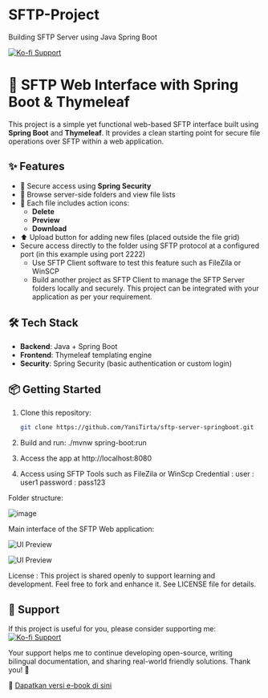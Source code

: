# SFTP-Project
Building SFTP Server using Java Spring Boot

[![Ko-fi Support](https://img.shields.io/badge/☕%20Buy%20me%20a%20coffee-ytirta-orange?logo=ko-fi&style=flat)](https://ko-fi.com/ytirta)


# 📁 SFTP Web Interface with Spring Boot & Thymeleaf

This project is a simple yet functional web-based SFTP interface built using **Spring Boot** and **Thymeleaf**. It provides a clean starting point for secure file operations over SFTP within a web application.

## ✨ Features

- 🔐 Secure access using **Spring Security**
- 📂 Browse server-side folders and view file lists
- 📄 Each file includes action icons:
  - **Delete**
  - **Preview**
  - **Download**
- ⬆️ Upload button for adding new files (placed outside the file grid)
- Secure access directly to the folder using SFTP protocol at a configured port (in this example using port 2222)
  - Use SFTP Client software to test this feature such as FileZila or WinSCP
  - Build another project as SFTP Client to manage the SFTP Server folders locally and securely. This project can be integrated with your application as per your requirement.

## 🛠️ Tech Stack

- **Backend**: Java + Spring Boot
- **Frontend**: Thymeleaf templating engine
- **Security**: Spring Security (basic authentication or custom login)

## 📦 Getting Started

1. Clone this repository:

   ```bash
   git clone https://github.com/YaniTirta/sftp-server-springboot.git

2. Build and run:
   ./mvnw spring-boot:run
   
3. Access the app at http://localhost:8080
4. Access using SFTP Tools such as FileZila or WinScp
   Credential :
     user      : user1
     password  : pass123

Folder structure: 

![image](https://github.com/user-attachments/assets/ce821bd3-4d94-44a5-b34d-3c40d39a849e)

Main interface of the SFTP Web application:

![UI Preview](screenshot/login-screen.png)

![UI Preview](screenshot/main-interface.png)



License :
This project is shared openly to support learning and development. Feel free to fork and enhance it. 
See LICENSE file for details.




## 🙌 Support 

If this project is useful for you, please consider supporting me: 
[![Ko-fi Support](https://img.shields.io/badge/☕%20Buy%20me%20a%20coffee-ytirta-orange?logo=ko-fi&style=flat)](https://ko-fi.com/ytirta)

Your support helps me to continue developing open-source, writing bilingual documentation, and sharing real-world friendly solutions. Thank you! 🙏

📘 [Dapatkan versi e-book di sini](https://lynk.id/ytirta/o1054g1w0ypq)


